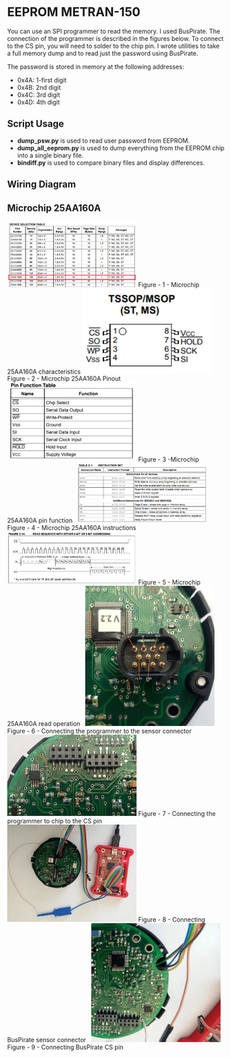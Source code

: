 # EEPROM METRAN-150

You can use an SPI programmer to read the memory. I used BusPirate. 
The connection of the programmer is described in the figures below. 
To connect to the CS pin, you will need to solder to the chip pin.
I wrote utilities to take a full memory dump and to read just the password using BusPirate.

The password is stored in memory at the following addresses:

  - 0x4A: 1-first digit
  - 0x4B: 2nd digit
  - 0x4C: 3rd digit
  - 0x4D: 4th digit

## Script Usage
  - **dump_psw.py** is used to read user password from EEPROM.
  - **dump_all_eeprom.py** is used to dump everything from the EEPROM chip into a single binary file.
  - **bindiff.py** is used to compare binary files and display differences.

## Wiring Diagram

## Microchip 25AA160A

<img src="images/25AA160A_characteristics.png" width="300" >
Figure - 1 - Microchip 25AA160A  characteristics

<img src="images/25AA160A_pin_diagr.png" width="300" >
Figure - 2 - Microchip 25AA160A Pinout
&nbsp;

<img src="images/25AA160A_pin_function.png" width="300" >
Figure - 3 -Microchip 25AA160A pin function
&nbsp;

<img src="images/25AA160A_instr_set.png" width="300" >
Figure - 4 - Microchip 25AA160A instructions
&nbsp;

<img src="images/25AA160A_read_seq.png" width="300" >
Figure - 5 - Microchip 25AA160A read operation
&nbsp;

<img src="images/metran150_SPI_1.png" width="300" >
Figure - 6 - Connecting the programmer to the sensor connector
&nbsp;

<img src="images/metran150_SPI_2.png" width="300" >
Figure - 7 - Connecting the programmer to chip to the CS pin
&nbsp;

<img src="images/metran150_buspirate_mcu.png" width="300" >
Figure - 8 - Connecting BusPirate sensor connector
&nbsp;

<img src="images/metran150_buspirate_CS.png" width="300" >
Figure - 9 - Connecting BusPirate CS pin
&nbsp;


